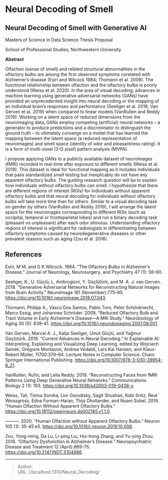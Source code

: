 # Neural Decoding of Smell


## Neural Decoding of Smell with Generative AI
Masters of Science in Data Science Thesis Proposal

School of Professional Studies, Northwestern University

**Abstract**

Olfaction (sense of smell) and related structural abnormalities in the olfactory bulbs are among the first observed symptoms corelated with Alzhiemer’s disease (Esiri and Wilcock 1984; Thomann et al. 2009). The functional relationship between olfaction and the olfactory bulbs is poorly understood (Weiss et al. 2020). In the area of visual decoding, advances in machine learning using  generative adversarial networks (GANs) have provided an unprecedented insight into neural decoding or the mapping of an individual brain’s responses and performance (Seeliger et al. 2018; Van Gerven et al. 2019) when compared to linear models (VanRullen and Reddy 2019). Working on a latent space of reduced dimensions from the neuroimaging data, GANs employ competing (artificial) neural networks – a generator to produce predictions and a discriminator to distinguish the ground truth – to ultimately converge on a model that has learned the mapping between the latent space (a reduced representation of neuroimages) and smell space (identity of odor and pleasantness rating).  It is a form of multi-voxel (3-D pixel) pattern analysis (MVPA).

I propose applying GANs to a publicly available dataset of neuroimages (fMRI) recorded in real-time after exposure to different smells (Weiss et al. 2019). This dataset is ideal for functional mapping as it includes individuals that pass standardized smell testing but inexplicably do not have any apparent olfactory bulbs. The guiding research question will be to explain how individuals without olfactory bulbs can smell. I hypothesize that there are different regions of interest (ROIs) for individuals without apparent olfactory bulbs and that neural decoding for individuals without olfactory bulbs will take more time than for others. Similar to a visual decoding task on gender by others (VanRullen and Reddy 2019), I will arrange the latent space for the neuroimages corresponding to different ROIs (such as occipital, temporal or frontoparietal lobes) and run a binary decoding task (pleasant vs unpleasant) after each odor stimulus. Understanding olfactory regions of interest is significant for radiologists in differentiating between olfactory symptoms caused by neurodegenerative diseases or other prevalent reasons such as aging (Zou et al. 2016).

## References

Esiri, M M, and G K Wilcock. 1984. “The Olfactory Bulbs in Alzheimer’s Disease.” Journal of Neurology, Neurosurgery, and Psychiatry 47 (1): 56–60.

Seeliger, K., U. Güçlü, L. Ambrogioni, Y. Güçlütürk, and M. A. J. van Gerven. 2018. “Generative Adversarial Networks for Reconstructing Natural Images from Brain Activity.” NeuroImage 181 (November):775–85. https://doi.org/10.1016/j.neuroimage.2018.07.043.

Thomann, Philipp A., Vasco Dos Santos, Pablo Toro, Peter Schönknecht, Marco Essig, and Johannes Schröder. 2009. “Reduced Olfactory Bulb and Tract Volume in Early Alzheimer’s Disease—A MRI Study.” Neurobiology of Aging 30 (5): 838–41. https://doi.org/10.1016/j.neurobiolaging.2007.08.001.

Van Gerven, Marcel A. J., Katja Seeliger, Umut Güçlü, and Yağmur Güçlütürk. 2019. “Current Advances in Neural Decoding.” In Explainable AI: Interpreting, Explaining and Visualizing Deep Learning, edited by Wojciech Samek, Grégoire Montavon, Andrea Vedaldi, Lars Kai Hansen, and Klaus-Robert Müller, 11700:379–94. Lecture Notes in Computer Science. Cham: Springer International Publishing. https://doi.org/10.1007/978-3-030-28954-6_21.

VanRullen, Rufin, and Leila Reddy. 2019. “Reconstructing Faces from fMRI Patterns Using Deep Generative Neural Networks.” Communications Biology 2 (1): 193. https://doi.org/10.1038/s42003-019-0438-y.

Weiss, Tali, Timna Soroka, Lior Gorodisky, Sagit Shushan, Kobi Snitz, Reut Weissgross, Edna Furman-Haran, Thijs Dhollander, and Noam Sobel. 2019. “Human Olfaction Without Apparent Olfactory Bulbs.” https://doi.org/10.18112/openneuro.ds002185.v1.1.0.

———. 2020. “Human Olfaction without Apparent Olfactory Bulbs.” Neuron 105 (1): 35-45.e5. https://doi.org/10.1016/j.neuron.2019.10.006.

Zou, Yong-ming, Da Lu, Li-ping Liu, Hui-hong Zhang, and Yu-ying Zhou. 2016. “Olfactory Dysfunction in Alzheimer’s Disease.” Neuropsychiatric Disease and Treatment 12 (April):869–75. https://doi.org/10.2147/NDT.S104886.




---

> Author:   
> URL: //localhost:1313/Neural_Decoding/  

